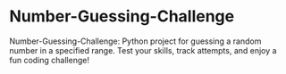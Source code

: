 # Number-Guessing-Challenge
Number-Guessing-Challenge: Python project for guessing a random number in a specified range. Test your skills, track attempts, and enjoy a fun coding challenge!
